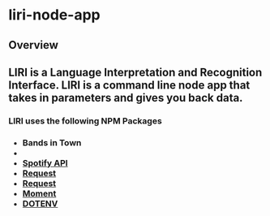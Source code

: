 # liri-node-app
<h2>Overview<h2>

<p>LIRI is a Language Interpretation and Recognition Interface. LIRI is a command line node app that takes in parameters and gives you back data.<p>

<h3>LIRI uses the following NPM Packages<h3>
<ul>
<li>Bands in Town<li>
<li><a href="https://www.npmjs.com/package/spotify" rel="link">Spotify API</a></li>
<li><a href="https://www.npmjs.com/package/request" rel="nofollow">Request</a></li>
<li><a href="https://www.npmjs.com/package/request" rel="link">Request</a></li>
<li><a href="https://www.npmjs.com/package/moment" rel="link"> Moment</li>
<li><a href="https://www.npmjs.com/package/dotenv" rel="link">DOTENV</li>
<ul>
